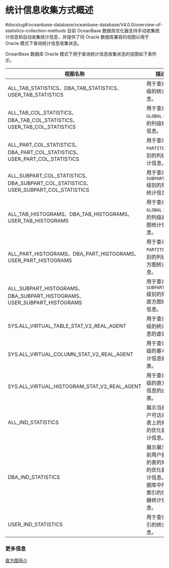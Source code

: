 统计信息收集方式概述 
===============================
#docslug#/oceanbase-database/oceanbase-database/V4.0.0/overview-of-statistics-collection-methods
目前 OceanBase 数据库优化器支持手动收集统计信息和自动收集统计信息，并提供了同 Oracle 数据库兼容的视图以用于 Oracle 模式下查询统计信息收集状态。

OceanBase 数据库 Oracle 模式下用于查询统计信息收集状态的视图如下表所示。


|                                                       视图名称                                                        |                        描述                         |
|-------------------------------------------------------------------------------------------------------------------|---------------------------------------------------|
| ALL_TAB_STATISTICS、DBA_TAB_STATISTICS、USER_TAB_STATISTICS                         |  用于查询表级的统计信息。                     |
| ALL_TAB_COL_STATISTICS、DBA_TAB_COL_STATISTICS、USER_TAB_COL_STATISTICS             |  用于查询 `GLOBAL` 级别的列级统计信息。         |
| ALL_PART_COL_STATISTICS、DBA_PART_COL_STATISTICS、USER_PART_COL_STATISTICS          |  用于查询 `PARTITON` 级别的列级统计信息。       |
| ALL_SUBPART_COL_STATISTICS、DBA_SUBPART_COL_STATISTICS、USER_SUBPART_COL_STATISTICS |  用于查询 `SUBPARTITON` 级别的列级统计信息。    |
| ALL_TAB_HISTOGRAMS、DBA_TAB_HISTOGRAMS、USER_TAB_HISTOGRAMS                         |  用于查询 `GLOBAL` 级别的列级直方图统计信息。      |
| ALL_PART_HISTOGRAMS、DBA_PART_HISTOGRAMS、USER_PART_HISTOGRAMS                      |  用于查询 `PARTITON` 级别的列级直方图统计信息。    |
| ALL_SUBPART_HISTOGRAMS、DBA_SUBPART_HISTOGRAMS、USER_SUBPART_HISTOGRAMS             |  用于查询 `SUBPARTITON` 级别的列级直方图统计信息。 |
| SYS.ALL_VIRTUAL_TABLE_STAT_V2_REAL_AGENT                               | 用于查询表级的统计信息的虚表。                                   |
| SYS.ALL_VIRTUAL_COLUMN_STAT_V2_REAL_AGENT                              | 用于查询列级的基本统计信息的虚表。                                 |
| SYS.ALL_VIRTUAL_HISTOGRAM_STAT_V2_REAL_AGENT                           | 用于查询列级的直方图信息的虚表。                                  |
|ALL_IND_STATISTICS| 展示当前用户可访问的表上的索引的优化器统计信息。|
|DBA_IND_STATISTICS|展示展示当前用户拥有的表的索引的优化器统计信息。数据库中所有索引的优化器统计信息。|
|USER_IND_STATISTICS|用于查询索引的统计信息。|



### 更多信息 

[直方图简介](../2.statistics-collection-methods/2.histogram-introduction.md)

